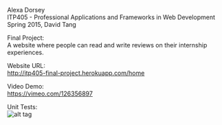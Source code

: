 Alexa Dorsey  
ITP405 - Professional Applications and Frameworks in Web Development  
Spring 2015, David Tang  

Final Project:  
A website where people can read and write reviews on their internship experiences.

Website URL:  
http://itp405-final-project.herokuapp.com/home

Video Demo:  
https://vimeo.com/126356897

Unit Tests:  
![alt tag](https://travis-ci.org/alexadorsey/itp405-spring2015-final-project.svg?branch=master)
